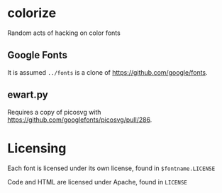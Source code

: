 # colorize
Random acts of hacking on color fonts

## Google Fonts

It is assumed `../fonts` is a clone of https://github.com/google/fonts.

## ewart.py

Requires a copy of picosvg with https://github.com/googlefonts/picosvg/pull/286.

# Licensing

Each font is licensed under its own license, found in `$fontname.LICENSE`

Code and HTML are licensed under Apache, found in `LICENSE`
